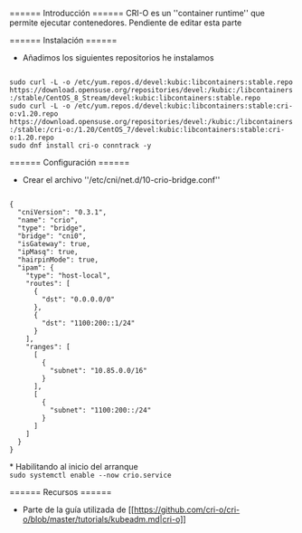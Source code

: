 ====== Introducción ======
CRI-O es un ''container runtime'' que permite ejecutar contenedores.
Pendiente de editar esta parte

====== Instalación ======
  * Añadimos los siguientes repositorios he instalamos
<code bash>
sudo curl -L -o /etc/yum.repos.d/devel:kubic:libcontainers:stable.repo https://download.opensuse.org/repositories/devel:/kubic:/libcontainers:/stable/CentOS_8_Stream/devel:kubic:libcontainers:stable.repo
sudo curl -L -o /etc/yum.repos.d/devel:kubic:libcontainers:stable:cri-o:v1.20.repo https://download.opensuse.org/repositories/devel:/kubic:/libcontainers:/stable:/cri-o:/1.20/CentOS_7/devel:kubic:libcontainers:stable:cri-o:1.20.repo
sudo dnf install cri-o conntrack -y
</code>

====== Configuración ======
  * Crear el archivo ''/etc/cni/net.d/10-crio-bridge.conf''
<code json>
{
  "cniVersion": "0.3.1",
  "name": "crio",
  "type": "bridge",
  "bridge": "cni0",
  "isGateway": true,
  "ipMasq": true,
  "hairpinMode": true,
  "ipam": {
    "type": "host-local",
    "routes": [
      {
        "dst": "0.0.0.0/0"
      },
      {
        "dst": "1100:200::1/24"
      }
    ],
    "ranges": [
      [
        {
          "subnet": "10.85.0.0/16"
        }
      ],
      [
        {
          "subnet": "1100:200::/24"
        }
      ]
    ]
  }
}

</code>
  * Habilitando al inicio del arranque
<code bash>
sudo systemctl enable --now crio.service
</code>

====== Recursos ======
  * Parte de la guía utilizada de [[https://github.com/cri-o/cri-o/blob/master/tutorials/kubeadm.md|cri-o]]
